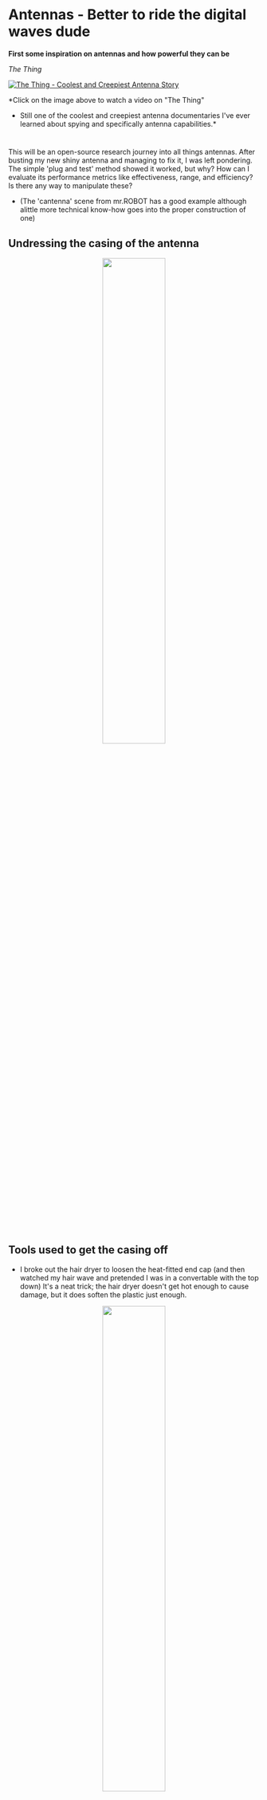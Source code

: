 
<p align="center">
  
# **Antennas** - Better to ride the digital waves dude
</p>

<p align="center">

**First some inspiration on antennas and how powerful they can be**

</p>

<p align="center">

*The Thing*

</p>

<p align="center">

[![The Thing - Coolest and Creepiest Antenna Story](https://img.youtube.com/vi/QH9Ec_Q5gP0/0.jpg)](https://www.youtube.com/watch?v=QH9Ec_Q5gP0)

</p>

<p align="center">

*Click on the image above to watch a video on "The Thing" 
- Still one of the coolest and creepiest antenna documentaries I've ever learned about spying and specifically antenna capabilities.*

</p>

<p align="center">

#

</p>

This will be an open-source research journey into all things antennas. After busting my new shiny antenna and managing to fix it, I was left pondering. The simple 'plug and test' method showed it worked, but why? How can I evaluate its performance metrics like effectiveness, range, and efficiency? Is there any way to manipulate these?

- (The 'cantenna' scene from mr.ROBOT has a good example although alittle more technical know-how goes into the proper construction of one)

## Undressing the casing of the antenna

<p align="center">
  <img src="https://github.com/TreadSoftly/Projects/assets/121847455/009f094a-1809-4b89-84ea-cd90a08da514" width="50%" height="50%">
</p>

## Tools used to get the casing off

- I broke out the hair dryer to loosen the heat-fitted end cap (and then watched my hair wave and pretended I was in a convertable with the top down) It's a neat trick; the hair dryer doesn't get hot enough to cause damage, but it does soften the plastic just enough.

<p align="center">
  <img src="https://github.com/TreadSoftly/Projects/assets/121847455/90f49791-a55b-414b-9231-406d20388771" width="50%" height="50%">
</p>

## Exposed (Post Fixed) - Wire came free/loosened from the traces

A quick cold solder fixed it right up. But the question remains: Why did it work again? How can we measure its functionality beyond the simple 'plug and play'?

<p align="center">
  <img src="https://github.com/TreadSoftly/Projects/assets/121847455/851f1784-e2df-48b5-9f4f-fa8e7f7e1687" width="50%" height="50%">
</p>

<p align="center">
  
## Size Matters in dBi and shielding 

</p>

<p align="center">
  <img src="https://github.com/TreadSoftly/Projects/assets/121847455/21cac5a6-76dc-456f-90d5-0922ca08c938" width="50%" height="50%">
</p>

<p align="center">
  
  # Top tiny -  3-5dBi (802.1a/b/g/n ac ax) Omnidirectional Small Wifi/Bluetooth Mini RP-SAMA Antenna Dual Band.
  
  -  Frequency Bands: This antenna supports dual-band frequencies, typically operating in the 2.4 GHz and 5 GHz bands, catering to standards like 802.11a/b/g/n/ac/ax. The dual-band nature ensures compatibility with a wide range of devices and networks, from older Wi-Fi standards to the latest Wi-Fi 6 (802.11ax).
  
  -  Gain: With a gain range of 3-5dBi, it's designed for short to medium range communication, providing a balance between signal range and spatial coverage. This gain level is optimal for devices requiring modest signal enhancement without the need for extensive range, such as handheld devices, IoT sensors, or small access points.
  
  # Middle -  10dBi (802.11ax RP-SMA) MIMO Wi-Fi 6E Omnidirectional High Gain Dual Band

  -  Frequency Bands and Standard: This antenna is engineered for Wi-Fi 6E (802.11ax), which includes the newly opened 6 GHz band, alongside the traditional 2.4 GHz and 5 GHz bands. This tri-band capability allows for less congested airwaves and significantly faster data rates.
  
  -  Gain: A 10dBi gain indicates a more focused signal in certain directions, enhancing signal strength and range significantly compared to lower-gain antennas. This is especially beneficial for penetrating through obstacles and covering larger areas.
  
  -  MIMO Technology: The inclusion of Multiple Input Multiple Output (MIMO) technology implies that the antenna can handle multiple data streams simultaneously, boosting throughput and efficiency. This is critical for high-density environments and for supporting multiple users or devices.

  # Bottom -  5-8dBi (802.11a/b/g/n ac) Dual Band

  -  Frequency Bands: Supports both 2.4 GHz and 5 GHz bands, compatible with a broad array of Wi-Fi standards excluding the latest Wi-Fi 6E. This makes it suitable for general-purpose applications across a variety of devices.
  
  -  Gain: The gain range of 5-8dBi offers a good compromise between range and coverage area, making it suitable for both indoor and outdoor applications where moderate range enhancement is needed without overly sacrificing signal dispersion.

</p>

<p align="center">
  <img src="https://github.com/TreadSoftly/Projects/assets/121847455/6b123335-9334-4b91-8a68-0dd8097cbc93" width="50%" height="50%">
</p>

<p align="center">
  
 ## Image of my 9 dBi antenna that is so long it can actually be used to spank the bottom of a naughty nephew that liked to bend it :\ 

</p>

<p align="center">
    
  <img src="https://github.com/TreadSoftly/Projects/assets/121847455/cd259862-cb65-48f6-a6b5-101571dd8ef3" width="50%" height="50%">
  
</p>

<p align="center">
  
## What the letters mean and how they matter

- **802.11a**
  - Launched: 1999
  - Frequency: 5 GHz
  - Max Speed: Up to 54 Mbps
  - Characteristics: First to use the higher-frequency 5 GHz band, less prone to interference but with shorter range compared to 2.4 GHz technologies.

- **802.11b**
  - Launched: 1999
  - Frequency: 2.4 GHz
  - Max Speed: Up to 11 Mbps
  - Characteristics: Offers better range than 802.11a due to the lower frequency but is more susceptible to interference from other devices like microwaves and cordless phones.

- **802.11g**
  - Launched: 2003
  - Frequency: 2.4 GHz
  - Max Speed: Up to 54 Mbps
  - Characteristics: Combines the best of both 802.11a and 802.11b, offering higher speeds at the more commonly used 2.4 GHz frequency.

- **802.11n (Wi-Fi 4)**
  - Launched: 2009
  - Frequency: 2.4 GHz & 5 GHz
  - Max Speed: Up to 600 Mbps
  - Characteristics: Introduces Multiple Input Multiple Output (MIMO) technology, significantly increasing speed and range. It operates on both frequencies, offering greater flexibility and performance.
 
  - 802.11ac (Wi-Fi 5)

  - Launched: 2014
  - Frequency: 5 GHz
  - Max Speed: Up to 3.46 Gbps
  - Characteristics: Provides wider channel bandwidths and more MIMO spatial streams, with higher QAM, greatly increasing throughput. Operates exclusively in the 5 GHz band, reducing interference.

  - 802.11ax (Wi-Fi 6)

  - Launched: 2019
  - Frequency: 2.4 GHz & 5 GHz
  - Max Speed: Up to 9.6 Gbps
  - Characteristics: Introduces OFDMA (Orthogonal Frequency Division Multiple Access), improving efficiency and capacity, especially in crowded environments. Supports both frequencies, enhancing performance and range.
    
</p>

<p align="center">
  <img src="https://github.com/TreadSoftly/Projects/assets/121847455/c8bff814-7a0d-4b0e-8888-1735582344a4" width="50%" height="50%">
  <img src="https://github.com/TreadSoftly/Projects/assets/121847455/7fa571a8-52e0-4a9d-98eb-4f274aa5fc74" width="50%" height="50%">
</p>

<p align="center">

## **Antenna Radiation Patter Reading Chart (E-Plane & H-Plane)**

- *E-Plane* (Electrical Plane): This plane contains the electric field vector and the direction of maximum radiation. It often coincides with the plane in which the main lobe of the antenna radiation pattern lies.

- *H-Plane* (Magnetic Plane): This plane contains the magnetic field vector and is orthogonal to the E-plane. It's defined by the direction of the current flow and the direction of maximum radiation.

</p>

<p align="center">
  <img src="https://github.com/TreadSoftly/Projects/assets/121847455/ddc53bd7-21ef-4341-81c6-ccc71704933f" width="50%" height="50%">
</p>

<p align="center">

## 2.4 GHz vs. 5 GHz

</p>

- 2.4 GHz Radiation Patterns: This frequency is common for Wi-Fi and other wireless communication systems. The radiation patterns shown indicate how the antenna radiates energy at this frequency. It's often used due to its range capabilities and wall penetration.

- 5 GHz Radiation Patterns: This higher frequency typically offers faster data rates and less interference compared to 2.4 GHz but at the cost of shorter range and less ability to penetrate solid objects.


# Types Of Antennas (This does seem like its backwards being all the way down here but we will get to making sense out of dollars soon)

- # *Yagi-Uda Antenna:*
  
  A directional antenna consisting of multiple parallel elements in a line, usually half-wave dipoles made of metal rods. Yagi antennas are widely used for radio and television reception and can be modified for increased gain, making them suitable for long-range detection of drones by focusing the RF energy in a specific direction.

- # *Loop Antenna:*
  
  A coil of wire or loop of metal that forms a closed circuit. These antennas can be modified to improve magnetic field sensitivity, making them effective for detecting the RF signatures of drones in environments where electric field detection is challenging.

- # *Helical Antenna:*
  
  Consists of a conducting wire wound in the form of a helix and is used primarily for satellite communication. Modifications can focus on circular polarization, making them suitable for communicating with drones that may be using circularly polarized RF signals for control or data transmission.

- # *Patch Antenna (Microstrip Antenna):*
  
  A type of radio antenna with a low profile, which can be mounted on a flat surface. They can be modified to enhance bandwidth or polarization characteristics, useful for drone detection systems that need to monitor a wide range of frequencies or differentiate between drone signals and other RF noise.

- # *Fractal Antenna:*
  
  Uses a fractal, self-similar design to maximize the length, or increase the perimeter of material that can receive or transmit electromagnetic radiation within a given total surface area or volume. Such modifications can make antennas more compact and broadband, useful for portable drone detection devices that need to be both efficient and discreet.


# Building Your Own Antenna / Modifying An Antenna For A Different Range Or Effectiveness

- # *Cantenna*

  - *Description:*

    Essentially a DIY directional antenna made by using an empty can as a waveguide, the cantenna is celebrated for its simplicity and effectiveness in extending Wi-Fi signals.

  - *Modification:*

    The can's dimensions are critical; they are calculated to resonate at specific frequencies, predominantly Wi-Fi bands around 2.4 GHz or 5 GHz.

  - *Advantages:*

    This modification significantly improves the antenna's directional gain, focusing the signal power in a specific direction, which enhances the range and signal quality.

  - *Application:*

    Ideal for long-range Wi-Fi reception, point-to-point links between networks, and as a cost-effective tool for RF exploration, including drone communication channels.
  

- # *Umbrellatenna* or the dumber name *Parabolic Dish Antenna*

  - *Description:*

    Features a parabolic reflector with a feed antenna at its focal point, focusing radio waves into a narrow beam.

  - *Modification:*

    Altering the size of the dish and the curvature of the parabolic reflector to increase focus and gain.

  - *Advantages:*

    Such modifications enable high precision in signal direction, allowing for targeted communication and interference management, crucial for jamming specific drones without affecting other devices.

  - *Application:*

    Used in tracking and communicating with distant drones and in high-gain jamming applications.
